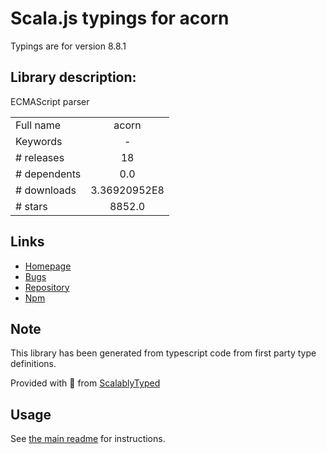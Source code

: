 
# Scala.js typings for acorn

Typings are for version 8.8.1

## Library description:
ECMAScript parser

|                    |                 |
| ------------------ | :-------------: |
| Full name          | acorn |
| Keywords           | - |
| # releases         | 18 |
| # dependents       | 0.0 |
| # downloads        | 3.36920952E8 |
| # stars            | 8852.0 |

## Links
- [Homepage](https://github.com/acornjs/acorn)
- [Bugs](https://github.com/acornjs/acorn/issues)
- [Repository](https://github.com/acornjs/acorn)
- [Npm](https://www.npmjs.com/package/acorn)
    


## Note
This library has been generated from typescript code from first party type definitions.

Provided with :purple_heart: from [ScalablyTyped](https://github.com/oyvindberg/ScalablyTyped)

## Usage
See [the main readme](../../readme.md) for instructions.


